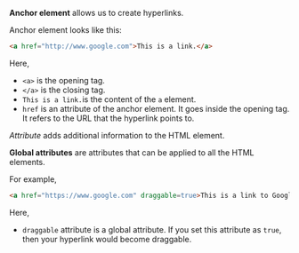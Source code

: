 **Anchor element** allows us to create hyperlinks.

Anchor element looks like this:

```html
<a href="http://www.google.com">This is a link.</a>
```

Here,
- `<a>` is the opening tag.
- `</a>` is the closing tag.
- `This is a link.`is the content of the `a` element.
- `href` is an attribute of the anchor element. It goes inside the opening tag. It refers to the URL that the hyperlink points to.

*Attribute* adds additional information to the HTML element.

**Global attributes** are attributes that can be applied to all the HTML elements.

For example,

```html
<a href="https://www.google.com" draggable=true>This is a link to Google</a>
```

Here,
- `draggable` attribute is a global attribute. If you set this attribute as `true`, then your hyperlink would become draggable.